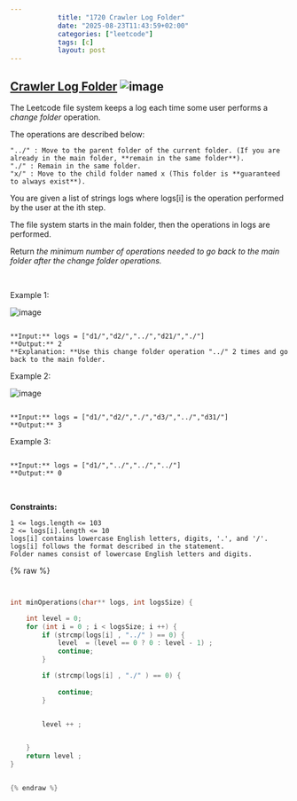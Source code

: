 ```yaml
---
            title: "1720 Crawler Log Folder"
            date: "2025-08-23T11:43:59+02:00"
            categories: ["leetcode"]
            tags: [c]
            layout: post
---
```

            
## [Crawler Log Folder](https://leetcode.com/problems/crawler-log-folder) ![image](https://img.shields.io/badge/Difficulty-Easy-brightgreen)

The Leetcode file system keeps a log each time some user performs a *change folder* operation.

The operations are described below:

	"../" : Move to the parent folder of the current folder. (If you are already in the main folder, **remain in the same folder**).
	"./" : Remain in the same folder.
	"x/" : Move to the child folder named x (This folder is **guaranteed to always exist**).

You are given a list of strings logs where logs[i] is the operation performed by the user at the ith step.

The file system starts in the main folder, then the operations in logs are performed.

Return *the minimum number of operations needed to go back to the main folder after the change folder operations.*

 

Example 1:

![image](https://assets.leetcode.com/uploads/2020/09/09/sample_11_1957.png)

```

**Input:** logs = ["d1/","d2/","../","d21/","./"]
**Output:** 2
**Explanation: **Use this change folder operation "../" 2 times and go back to the main folder.

```

Example 2:

![image](https://assets.leetcode.com/uploads/2020/09/09/sample_22_1957.png)

```

**Input:** logs = ["d1/","d2/","./","d3/","../","d31/"]
**Output:** 3

```

Example 3:

```

**Input:** logs = ["d1/","../","../","../"]
**Output:** 0

```

 

**Constraints:**

	1 <= logs.length <= 103
	2 <= logs[i].length <= 10
	logs[i] contains lowercase English letters, digits, '.', and '/'.
	logs[i] follows the format described in the statement.
	Folder names consist of lowercase English letters and digits.

{% raw %}


```c


int minOperations(char** logs, int logsSize) {

    int level = 0;
    for (int i = 0 ; i < logsSize; i ++) {
        if (strcmp(logs[i] , "../" ) == 0) {
            level  = (level == 0 ? 0 : level - 1) ;
            continue;
        }

        if (strcmp(logs[i] , "./" ) == 0) {
            
            continue;
        }


        level ++ ;


    }
    return level ;
}


{% endraw %}
```
